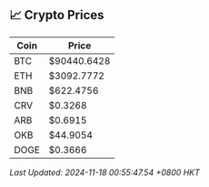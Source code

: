## 📈 Crypto Prices

| Coin | Price |
| ---- | ----- |
| BTC | $90440.6428 |
| ETH | $3092.7772 |
| BNB | $622.4756 |
| CRV | $0.3268 |
| ARB | $0.6915 |
| OKB | $44.9054 |
| DOGE | $0.3666 |

_Last Updated: 2024-11-18 00:55:47.54 +0800 HKT_